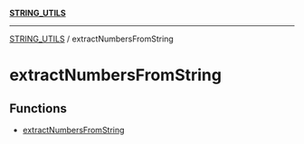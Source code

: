 [**STRING_UTILS**](../README.md)

***

[STRING_UTILS](../README.md) / extractNumbersFromString

# extractNumbersFromString

## Functions

- [extractNumbersFromString](functions/extractNumbersFromString.md)
